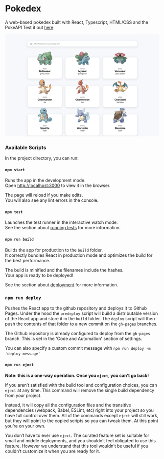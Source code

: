 # Pokedex
A web-based pokedex built with React, Typescript, HTML/CSS and the PokeAPI
Test it out [here](https://arigny.github.io/pokedex/)

![pokedex project screenshot](public/assets/pokedex.png)

### Available Scripts

In the project directory, you can run:

#### `npm start`

Runs the app in the development mode.\
Open [http://localhost:3000](http://localhost:3000) to view it in the browser.

The page will reload if you make edits.\
You will also see any lint errors in the console.

#### `npm test`

Launches the test runner in the interactive watch mode.\
See the section about [running tests](https://facebook.github.io/create-react-app/docs/running-tests) for more information.

#### `npm run build`

Builds the app for production to the `build` folder.\
It correctly bundles React in production mode and optimizes the build for the best performance.

The build is minified and the filenames include the hashes.\
Your app is ready to be deployed!

See the section about [deployment](https://facebook.github.io/create-react-app/docs/deployment) for more information.

### `npm run deploy`

Pushes the React app to the github repository and deploys it to Github Pages. Under the hood the `predeploy` script will build a distributable version of the React app and store it in the `build` folder. The `deploy` script will then push the contents of that folder to a new commit on the `gh-pages` branches.

The Github repository is already configured to deploy from the `gh-pages` branch. This is set in the 'Code and Automation' section of settings.

You can also specify a custom commit message with `npm run deploy -m 'deploy message'`

#### `npm run eject`

**Note: this is a one-way operation. Once you `eject`, you can’t go back!**

If you aren’t satisfied with the build tool and configuration choices, you can `eject` at any time. This command will remove the single build dependency from your project.

Instead, it will copy all the configuration files and the transitive dependencies (webpack, Babel, ESLint, etc) right into your project so you have full control over them. All of the commands except `eject` will still work, but they will point to the copied scripts so you can tweak them. At this point you’re on your own.

You don’t have to ever use `eject`. The curated feature set is suitable for small and middle deployments, and you shouldn’t feel obligated to use this feature. However we understand that this tool wouldn’t be useful if you couldn’t customize it when you are ready for it.
